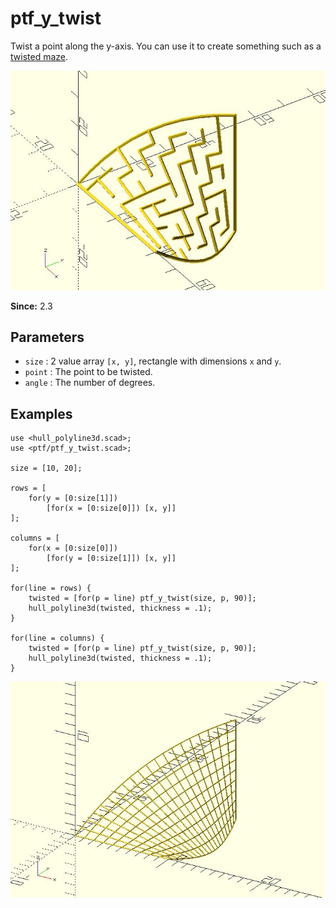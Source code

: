 # ptf_y_twist

Twist a point along the y-axis. You can use it to create something such as a [twisted maze](https://github.com/JustinSDK/dotSCAD/blob/master/examples/maze/twisted_maze.scad).

![ptf_y_twist](images/lib3x-ptf_y_twist-2.JPG)

**Since:** 2.3

## Parameters

- `size` : 2 value array `[x, y]`, rectangle with dimensions `x` and `y`.
- `point` : The point to be twisted.
- `angle` : The number of degrees.

## Examples

    use <hull_polyline3d.scad>;
    use <ptf/ptf_y_twist.scad>;

    size = [10, 20];

    rows = [
        for(y = [0:size[1]])
            [for(x = [0:size[0]]) [x, y]]
    ];

    columns = [
        for(x = [0:size[0]])
            [for(y = [0:size[1]]) [x, y]]
    ];

    for(line = rows) {
        twisted = [for(p = line) ptf_y_twist(size, p, 90)];
        hull_polyline3d(twisted, thickness = .1);
    }

    for(line = columns) {
        twisted = [for(p = line) ptf_y_twist(size, p, 90)];
        hull_polyline3d(twisted, thickness = .1);
    }

![ptf_y_twist](images/lib3x-ptf_y_twist-1.JPG)
